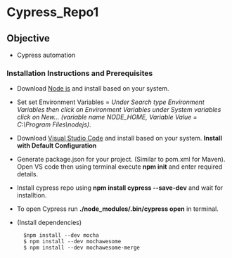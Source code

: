 # Cypress_Repo1

## Objective
- Cypress automation 

### Installation Instructions and Prerequisites
- Download [Node js](https://nodejs.org/en/download/) and install based on your system.
- Set set Environment Variables = *Under Search type Environment Variables then click on Environment Variables under System variables click on New... (variable name *NODE_HOME*, Variable Value = *C:\Program Files\nodejs*)*.
- Download [Visual Studio Code](https://code.visualstudio.com/Download) and install based on your system. **Install with Default Configuration**
- Generate package.json for your project. (Similar to pom.xml for Maven). Open VS code then using terminal execute **npm init** and enter required details.
- Install cypress repo using **npm install cypress --save-dev** and wait for installtion.
- To open Cypress run **./node_modules/.bin/cypress open** in terminal.
- (Install dependencies)  

  ```
	$npm install --dev mocha
	$ npm install --dev mochawesome
	$ npm install --dev mochawesome-merge

	```

 
